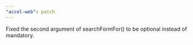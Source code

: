 ```yaml
---
"accel-web": patch
---
```


Fixed the second argument of searchFormFor() to be optional instead of mandatory.
